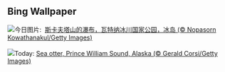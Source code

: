 ## Bing Wallpaper
![](https://www.bing.com/th?id=OHR.SkaftafellWaterfall_ZH-CN1766863001_UHD.jpg&w=1000)今日图片: &nbsp;[斯卡夫塔山的瀑布，瓦特纳冰川国家公园，冰岛 (© Nopasorn Kowathanakul/Getty Images)](https://www.bing.com/th?id=OHR.SkaftafellWaterfall_ZH-CN1766863001_UHD.jpg)
<br><br/>
![](https://www.bing.com/th?id=OHR.IcebergOtter_EN-US3869054406_UHD.jpg&w=1000)Today: [Sea otter, Prince William Sound, Alaska (© Gerald Corsi/Getty Images)](https://www.bing.com/th?id=OHR.IcebergOtter_EN-US3869054406_UHD.jpg)
<br><br/>
